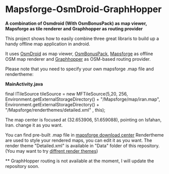 # Mapsforge-OsmDroid-GraphHopper
**A combination of Osmdroid (With OsmBonusPack) as map viewer, Mapsforge as tile renderer and Graphhopper as routing provider**

This project shows how to easily combine three great libraris to build up a handy offline map application in android.

It uses [OsmDroid](https://github.com/osmdroid/osmdroid) as map viewer, [OsmBonusPack](https://code.google.com/p/osmbonuspack/), [Mapsforge](http://mapsforge.com) as offline OSM map renderer and [Graphhopper](https://graphhopper.com) as OSM-based routing provider.

Please note that you need to specify your own mapsforge .map file and rendertheme:

**MainActivity.java**

  final ITileSource tileSource = new MFTileSource(5,20, 256,
          Environment.getExternalStorageDirectory() + "/Mapsforge/map/iran.map",
          Environment.getExternalStorageDirectory() + "/Mapsforge/renderthemes/detailed.xml"
          , this);


The map center is focused at (32.653906, 51.659088), pointing on Isfahan, Iran. change it as you want.

You can find pre-built .map file in [mapsforge download center](http://download.mapsforge.org/maps/)
Rendertheme are used to style your rendered maps, you can edit it as you want.
The render theme "Detailed.xml" is available in "Data" folder of this repository. (You may want to try [diffrent render themes](https://github.com/mapsforge/mapsforge/tree/master/Applications/Android/Samples/assets/renderthemes))


** GraphHopper routing is not available at the moment, I will update the repository soon.

